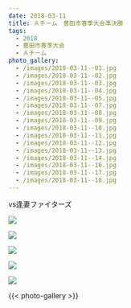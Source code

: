 ```yaml
---
date: 2018-03-11
title: Ａチーム　豊田市春季大会準決勝
tags:
  - 2018
  - 豊田市春季大会
  - Ａチーム
photo_gallery:
  - /images/2018-03-11--01.jpg
  - /images/2018-03-11--02.jpg
  - /images/2018-03-11--03.jpg
  - /images/2018-03-11--04.jpg
  - /images/2018-03-11--05.jpg
  - /images/2018-03-11--07.jpg
  - /images/2018-03-11--08.jpg
  - /images/2018-03-11--09.jpg
  - /images/2018-03-11--10.jpg
  - /images/2018-03-11--11.jpg
  - /images/2018-03-11--12.jpg
  - /images/2018-03-11--13.jpg
  - /images/2018-03-11--14.jpg
  - /images/2018-03-11--16.jpg
  - /images/2018-03-11--17.jpg
  - /images/2018-03-11--18.jpg
---
```


vs逢妻ファイターズ

![](/images/2018-03-11--main-01.jpg)

![](/images/2018-03-11--main-02.jpg)

![](/images/2018-03-11--main-03.jpg)

![](/images/2018-03-11--main-06.jpg)

![](/images/2018-03-11--main-15.jpg)

{{< photo-gallery >}}

